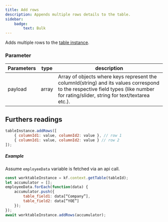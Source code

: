 ```yaml
---
title: Add rows
description: Appends multiple rows details to the table.
sidebar:
    badge:
        text: Bulk
---
```


Adds multiple rows to the [table instance](/lcnc-sdk-js/form/gettable/).

### Parameter

| Parameters | type  | description                                                                                                                                          |
| ---------- | ----- | ---------------------------------------------------------------------------------------------------------------------------------------------------- |
| payload    | array | Array of objects where keys represent the columnId(string) and its values correspond to the respective field types (like number for rating/slider, string for text/textarea etc.). |

## Furthers readings

```js
tableInstance.addRows([
	{ columnId1: value, columnId2: value }, // row 1
	{ columnId1: value, columnId2: value } // row 2
]);
```

##### Example

Assume `employeeData` variable is fetched via an api call.

```js
const worktableInstance = kf.context.getTable(tableId);
let accumulator = [];
employeeData.forEach(function(data) {
    accumulator.push({
        table_field1: data[“Company”],
        table_field2: data[“YOE”]
    });
});
await worktableInstance.addRows(accumulator);

```
